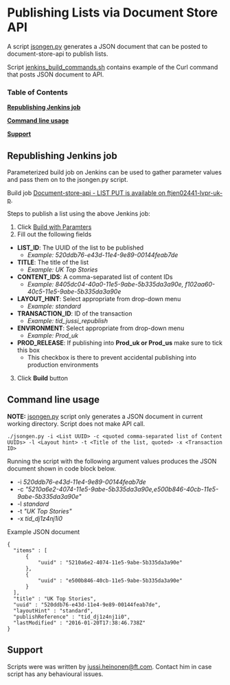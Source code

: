 # Publishing Lists via Document Store API

A script [jsongen.py](http://git.svc.ft.com/projects/CP/repos/document-store-api/browse/scripts/lists_publish/jsongen.py) generates a JSON document that can be posted to document-store-api to publish lists. 

Script [jenkins_build_commands.sh](http://git.svc.ft.com/projects/CP/repos/document-store-api/browse/scripts/lists_publish/jenkins_build_commands.sh) contains example of the Curl command that posts JSON document to API.

### Table of Contents

**[Republishing Jenkins job](#republishing-jenkins-job)**

**[Command line usage](#commandline-usage)**  

**[Support](#support)** 

## Republishing Jenkins job

Parameterized build job on Jenkins can be used to gather parameter values and pass them on to the jsongen.py script.

Build job [Document-store-api - LIST PUT is available on ftjen02441-lvpr-uk-p](http://ftjen02441-lvpr-uk-p:8181/view/All/job/Document-store-api%20-%20LIST%20PUT/).

Steps to publish a list using the above Jenkins job:

 1. Click [Build with Paramters](http://ftjen02441-lvpr-uk-p:8181/view/All/job/Document-store-api%20-%20LIST%20PUT/build?delay=0sec)
 2. Fill out the following fields
 * __LIST_ID__: The UUID of the list to be published
   * _Example: 520ddb76-e43d-11e4-9e89-00144feab7de_
 * __TITLE__: The title of the  list
   * _Example: UK Top Stories_
 * __CONTENT_IDS__: A comma-separated list of content IDs
   * _Example: 8405dc04-40a0-11e5-9abe-5b335da3a90e, f102aa60-40c5-11e5-9abe-5b335da3a90e_
 * __LAYOUT_HINT__: Select appropriate from drop-down menu
   * _Example: standard_
 * __TRANSACTION_ID__: ID of the transaction
   * _Example: tid_jussi_republish_
 * __ENVIRONMENT__: Select appropriate from drop-down menu
   * _Example: Prod_uk_
 * __PROD_RELEASE__: If publishing into __Prod_uk or Prod_us__ make sure to tick this box
   * This checkbox is there to prevent accidental publishing into production environments
 3. Click __Build__ button

## Command line usage

__NOTE:__ [jsongen.py](http://git.svc.ft.com/projects/CP/repos/document-store-api/browse/scripts/lists_publish/jsongen.py) script only generates a JSON document in current working directory. Script does not make API call.

```
./jsongen.py -i <List UUID> -c <quoted comma-separated list of Content UUIDs> -l <Layout hint> -t <Title of the list, quoted> -x <Transaction ID> 
```

Running the script with the following argument values produces the JSON document shown in code block below.

 * -i _520ddb76-e43d-11e4-9e89-00144feab7de_
 * -c _"5210a6e2-4074-11e5-9abe-5b335da3a90e,e500b846-40cb-11e5-9abe-5b335da3a90e"_
 * -l _standard_
 * -t _"UK Top Stories"_
 * -x _tid_dj1z4nj1i0_

Example JSON document
 
 ```
 {
   "items" : [ 
       {
           "uuid" : "5210a6e2-4074-11e5-9abe-5b335da3a90e"
       }, 
       {
           "uuid" : "e500b846-40cb-11e5-9abe-5b335da3a90e"
       }
   ],
   "title" : "UK Top Stories",
   "uuid" : "520ddb76-e43d-11e4-9e89-00144feab7de",
   "layoutHint" : "standard",
   "publishReference" : "tid_dj1z4nj1i0",
   "lastModified" : "2016-01-20T17:38:46.738Z"
}
 ```
 
 ## Support
 
Scripts were was written by jussi.heinonen@ft.com. Contact him in case script has any behavioural issues.
 